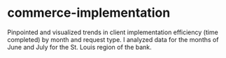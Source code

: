 # commerce-implementation
Pinpointed and visualized trends in client implementation efficiency (time completed) by month and request type. I analyzed data for the months of June and July for the St. Louis region of the bank.

